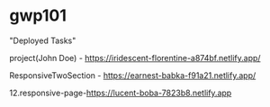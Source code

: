 # gwp101

"Deployed Tasks"

project(John Doe) - https://iridescent-florentine-a874bf.netlify.app/

ResponsiveTwoSection - https://earnest-babka-f91a21.netlify.app/

12.responsive-page-https://lucent-boba-7823b8.netlify.app
